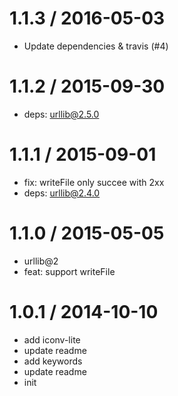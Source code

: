 
1.1.3 / 2016-05-03
==================

  * Update dependencies & travis (#4)

1.1.2 / 2015-09-30
==================

  * deps: urllib@2.5.0

1.1.1 / 2015-09-01
==================

  * fix: writeFile only succee with 2xx
  * deps: urllib@2.4.0

1.1.0 / 2015-05-05
==================

  * urllib@2
  * feat: support writeFile

1.0.1 / 2014-10-10
==================

  * add iconv-lite
  * update readme
  * add keywords
  * update readme
  * init
